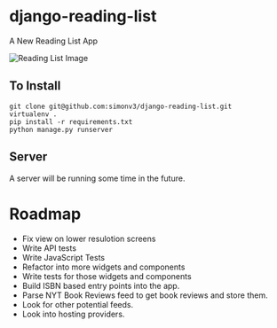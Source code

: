 # django-reading-list
A New Reading List App

![Reading List Image](http://i.imgur.com/G3cmd7S.png)


## To Install

```
git clone git@github.com:simonv3/django-reading-list.git
virtualenv .
pip install -r requirements.txt
python manage.py runserver
```

## Server

A server will be running some time in the future.

# Roadmap

* Fix view on lower resulotion screens
* Write API tests
* Write JavaScript Tests
* Refactor into more widgets and components
* Write tests for those widgets and components
* Build ISBN based entry points into the app.
* Parse NYT Book Reviews feed to get book reviews and store them.
* Look for other potential feeds.
* Look into hosting providers.
